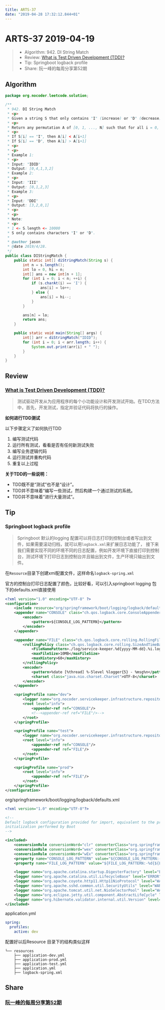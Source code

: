 ```yaml
---
title: ARTS-37
date: "2019-04-28 17:32:12.844+01"
---
```


# ARTS-37 2019-04-19

> - Algorithm: 942. DI String Match
> - Review: [What is Test Driven Development (TDD)?](https://www.guru99.com/test-driven-development.html)
> - Tip: Springboot logback profile
> - Share: 阮一峰的每周分享第52期

## Algorithm

```java
package org.nocoder.leetcode.solution;

/**
 * 942. DI String Match
 * <p>
 * Given a string S that only contains "I" (increase) or "D" (decrease), let N = S.length.
 * <p>
 * Return any permutation A of [0, 1, ..., N] such that for all i = 0, ..., N-1:
 * <p>
 * If S[i] == "I", then A[i] < A[i+1]
 * If S[i] == "D", then A[i] > A[i+1]
 * <p>
 * <p>
 * Example 1:
 * <p>
 * Input: "IDID"
 * Output: [0,4,1,3,2]
 * Example 2:
 * <p>
 * Input: "III"
 * Output: [0,1,2,3]
 * Example 3:
 * <p>
 * Input: "DDI"
 * Output: [3,2,0,1]
 * <p>
 * <p>
 * Note:
 * <p>
 * 1 <= S.length <= 10000
 * S only contains characters "I" or "D".
 *
 * @author jason
 * @date 2019/4/28.
 */
public class DIStringMatch {
    public static int[] diStringMatch(String s) {
        int n = s.length();
        int lo = 0, hi = n;
        int[] ans = new int[n + 1];
        for (int i = 0; i < n; ++i) {
            if (s.charAt(i) == 'I') {
                ans[i] = lo++;
            } else {
                ans[i] = hi--;
            }
        }

        ans[n] = lo;
        return ans;
    }

    public static void main(String[] args) {
        int[] arr = diStringMatch("IDID");
        for (int i = 0; i < arr.length; i++) {
            System.out.print(arr[i] + " ");
        }
    }
}

```


## Review

### [What is Test Driven Development (TDD)?](https://www.guru99.com/test-driven-development.html)

> 测试驱动开发从为应用程序的每个小功能设计和开发测试开始。在TDD方法中，首先，开发测试，指定并验证代码将执行的操作。

**如何进行TDD测试**

以下步骤定义了如何执行TDD

1. 编写测试代码
2. 运行所有测试，看看是否有任何新测试失败
3. 编写业务逻辑代码
4. 运行测试并重构代码
5. 重复以上过程

**关于TDD的一些说明：**

- TDD既不是“测试”也不是“设计”。
- TDD并不意味着“编写一些测试，然后构建一个通过测试的系统。
- TDD并不意味着“进行大量测试”。

## Tip

### Springboot logback profile

> Springboot 默认的logging 配置可以将日志打印到控制台或者写出到文件，如果需要滚动归档，就可以用`logback.xml`来扩展日志功能了，
> 接下来我们需要实现不同的环境不同的日志配置，例如开发环境下直接打印到控制台，测试环境下打印日志到控制台并且输出到文件，生产环境只输出到文件。

在`Resource`目录下创建xml配置文件，这样命名`logback-spring.xml`

官方的控制台打印日志配置了颜色，比较好看，可以引入springboot logging 包下的defaults.xml直接使用

```xml
<?xml version="1.0" encoding="UTF-8" ?>
<configuration>
    <include resource="org/springframework/boot/logging/logback/defaults.xml"/>
    <appender name="CONSOLE" class="ch.qos.logback.core.ConsoleAppender">
        <encoder>
            <pattern>${CONSOLE_LOG_PATTERN}</pattern>
        </encoder>
    </appender>

    <appender name="FILE" class="ch.qos.logback.core.rolling.RollingFileAppender">
        <rollingPolicy class="ch.qos.logback.core.rolling.SizeAndTimeBasedRollingPolicy">
            <FileNamePattern>./log/service-keeper.%d{yyyy-MM-dd}.%i.log</FileNamePattern>
            <maxFileSize>10MB</maxFileSize>
            <maxHistory>60</maxHistory>
        </rollingPolicy>
        <encoder>
            <pattern>%date [%thread] %-5level %logger{5} - %msg%n</pattern>
            <charset class="java.nio.charset.Charset">UTF-8</charset>
        </encoder>
    </appender>

    <springProfile name="dev">
        <logger name="org.nocoder.servicekeeper.infrastructure.repository" level="DEBUG"/>
        <root level="info">
            <appender-ref ref="CONSOLE"/>
            <!--<appender-ref ref="FILE"/>-->
        </root>
    </springProfile>

    <springProfile name="test">
        <logger name="org.nocoder.servicekeeper.infrastructure.repository" level="DEBUG"/>
        <root level="info">
            <appender-ref ref="CONSOLE"/>
            <appender-ref ref="FILE"/>
        </root>
    </springProfile>

    <springProfile name="prod">
        <root level="info">
            <appender-ref ref="FILE"/>
        </root>
    </springProfile>
</configuration>
```

org/springframework/boot/logging/logback/defaults.xml

```xml
<?xml version="1.0" encoding="UTF-8"?>

<!--
Default logback configuration provided for import, equivalent to the programmatic
initialization performed by Boot
-->

<included>
    <conversionRule conversionWord="clr" converterClass="org.springframework.boot.logging.logback.ColorConverter" />
    <conversionRule conversionWord="wex" converterClass="org.springframework.boot.logging.logback.WhitespaceThrowableProxyConverter" />
    <conversionRule conversionWord="wEx" converterClass="org.springframework.boot.logging.logback.ExtendedWhitespaceThrowableProxyConverter" />
    <property name="CONSOLE_LOG_PATTERN" value="${CONSOLE_LOG_PATTERN:-%clr(%d{${LOG_DATEFORMAT_PATTERN:-yyyy-MM-dd HH:mm:ss.SSS}}){faint} %clr(${LOG_LEVEL_PATTERN:-%5p}) %clr(${PID:- }){magenta} %clr(---){faint} %clr([%15.15t]){faint} %clr(%-40.40logger{39}){cyan} %clr(:){faint} %m%n${LOG_EXCEPTION_CONVERSION_WORD:-%wEx}}"/>
    <property name="FILE_LOG_PATTERN" value="${FILE_LOG_PATTERN:-%d{${LOG_DATEFORMAT_PATTERN:-yyyy-MM-dd HH:mm:ss.SSS}} ${LOG_LEVEL_PATTERN:-%5p} ${PID:- } --- [%t] %-40.40logger{39} : %m%n${LOG_EXCEPTION_CONVERSION_WORD:-%wEx}}"/>

    <logger name="org.apache.catalina.startup.DigesterFactory" level="ERROR"/>
    <logger name="org.apache.catalina.util.LifecycleBase" level="ERROR"/>
    <logger name="org.apache.coyote.http11.Http11NioProtocol" level="WARN"/>
    <logger name="org.apache.sshd.common.util.SecurityUtils" level="WARN"/>
    <logger name="org.apache.tomcat.util.net.NioSelectorPool" level="WARN"/>
    <logger name="org.eclipse.jetty.util.component.AbstractLifeCycle" level="ERROR"/>
    <logger name="org.hibernate.validator.internal.util.Version" level="WARN"/>
</included>
```

application.yml

```yml
spring:
  profiles:
    active: dev
```

配置好以后Resource 目录下的结构类似这样

```
└── resources
    ├── application-dev.yml
    ├── application-prod.yml
    ├── application-test.yml
    ├── application.yml
    ├── logback-spring.xml
```

## Share

### [阮一峰的每周分享第52期](http://www.ruanyifeng.com/blog/2019/04/weekly-issue-52.html)

